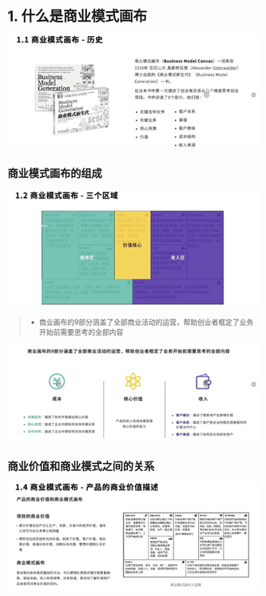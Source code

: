 # 1. 什么是商业模式画布

![什么是商业模式画布](/商业模式分析和需求挖掘/商业分析-商业模式画布图片/什么是商业模式画布.png)

## 商业模式画布的组成


![商业模式画布的组成](/商业模式分析和需求挖掘/商业分析-商业模式画布图片/商业模式的组成.png)




>+ 商业画布的9部分涵盖了全部商业活动的运营，帮助创业者框定了业务开始前需要思考的全部内容



![商业模式9个组成部分的相互关系](/商业模式分析和需求挖掘/商业分析-商业模式画布图片/商业模式画布的9个组成部分的相互关系.png)


## 商业价值和商业模式之间的关系

![商业价值和商业模式之间的关系](/商业模式分析和需求挖掘/商业分析-商业模式画布图片/商业价值和商业模式之间的关系.png)